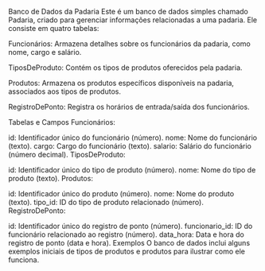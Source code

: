 
Banco de Dados da Padaria
Este é um banco de dados simples chamado Padaria, criado para gerenciar informações relacionadas a uma padaria. Ele consiste em quatro tabelas:

Funcionários: Armazena detalhes sobre os funcionários da padaria, como nome, cargo e salário.

TiposDeProduto: Contém os tipos de produtos oferecidos pela padaria.

Produtos: Armazena os produtos específicos disponíveis na padaria, associados aos tipos de produtos.

RegistroDePonto: Registra os horários de entrada/saída dos funcionários.

Tabelas e Campos
Funcionários:

id: Identificador único do funcionário (número).
nome: Nome do funcionário (texto).
cargo: Cargo do funcionário (texto).
salario: Salário do funcionário (número decimal).
TiposDeProduto:

id: Identificador único do tipo de produto (número).
nome: Nome do tipo de produto (texto).
Produtos:

id: Identificador único do produto (número).
nome: Nome do produto (texto).
tipo_id: ID do tipo de produto relacionado (número).
RegistroDePonto:

id: Identificador único do registro de ponto (número).
funcionario_id: ID do funcionário relacionado ao registro (número).
data_hora: Data e hora do registro de ponto (data e hora).
Exemplos
O banco de dados inclui alguns exemplos iniciais de tipos de produtos e produtos para ilustrar como ele funciona.


